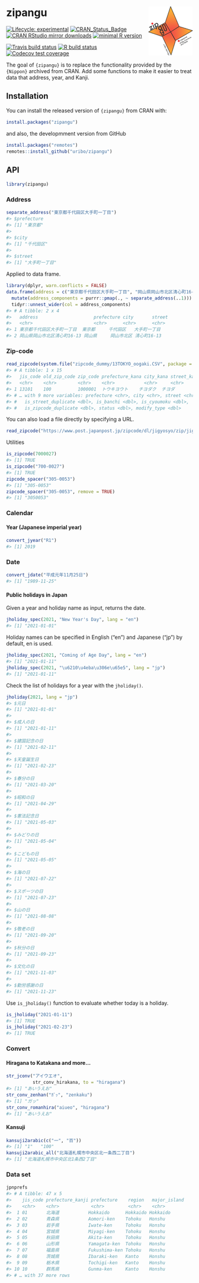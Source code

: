 
<!-- README.md is generated from README.Rmd. Please edit that file -->

# zipangu <img src="man/figures/logo.png" align="right" width="120px" />

<!-- badges: start -->

[![Lifecycle:
experimental](https://img.shields.io/badge/lifecycle-experimental-orange.svg)](https://lifecycle.r-lib.org/articles/stages.html)
[![CRAN\_Status\_Badge](http://www.r-pkg.org/badges/version/zipangu)](https://cran.r-project.org/package=zipangu)
[![CRAN RStudio mirror
downloads](http://cranlogs.r-pkg.org/badges/zipangu?color=FF5254)](https://cran.r-project.org/package=zipangu)
[![minimal R
version](https://img.shields.io/badge/R%3E%3D-3.2.0-blue.svg)](https://cran.r-project.org/)

[![Travis build
status](https://travis-ci.org/uribo/zipangu.svg?branch=master)](https://travis-ci.org/uribo/zipangu)
[![R build
status](https://github.com/uribo/zipangu/workflows/Pkgdown/badge.svg)](https://github.com/uribo/zipangu)
[![Codecov test
coverage](https://codecov.io/gh/uribo/zipangu/branch/master/graph/badge.svg)](https://codecov.io/gh/uribo/zipangu?branch=master)
<!-- badges: end -->

The goal of `{zipangu}` is to replace the functionality provided by the
`{Nippon}` archived from CRAN. Add some functions to make it easier to
treat data that address, year, and Kanji.

## Installation

You can install the released version of `{zipangu}` from CRAN with:

``` r
install.packages("zipangu")
```

and also, the developmment version from GitHub

``` r
install.packages("remotes")
remotes::install_github("uribo/zipangu")
```

## API

``` r
library(zipangu)
```

### Address

``` r
separate_address("東京都千代田区大手町一丁目")
#> $prefecture
#> [1] "東京都"
#> 
#> $city
#> [1] "千代田区"
#> 
#> $street
#> [1] "大手町一丁目"
```

Applied to data frame.

``` r
library(dplyr, warn.conflicts = FALSE)
data.frame(address = c("東京都千代田区大手町一丁目", "岡山県岡山市北区清心町16-13")) %>% 
  mutate(address_components = purrr::pmap(., ~ separate_address(..1))) %>% 
  tidyr::unnest_wider(col = address_components)
#> # A tibble: 2 x 4
#>   address                     prefecture city       street      
#>   <chr>                       <chr>      <chr>      <chr>       
#> 1 東京都千代田区大手町一丁目  東京都     千代田区   大手町一丁目
#> 2 岡山県岡山市北区清心町16-13 岡山県     岡山市北区 清心町16-13
```

### Zip-code

``` r
read_zipcode(system.file("zipcode_dummy/13TOKYO_oogaki.CSV", package = "zipangu"), "oogaki")
#> # A tibble: 1 x 15
#>   jis_code old_zip_code zip_code prefecture_kana city_kana street_kana
#>   <chr>    <chr>        <chr>    <chr>           <chr>     <chr>      
#> 1 13101    100          1000001  トウキヨウト    チヨダク  チヨダ     
#> # … with 9 more variables: prefecture <chr>, city <chr>, street <chr>,
#> #   is_street_duplicate <dbl>, is_banchi <dbl>, is_cyoumoku <dbl>,
#> #   is_zipcode_duplicate <dbl>, status <dbl>, modify_type <dbl>
```

You can also load a file directly by specifying a URL.

``` r
read_zipcode("https://www.post.japanpost.jp/zipcode/dl/jigyosyo/zip/jigyosyo.zip")
```

Utilities

``` r
is_zipcode(7000027)
#> [1] TRUE
is_zipcode("700-0027")
#> [1] TRUE
zipcode_spacer("305-0053")
#> [1] "305-0053"
zipcode_spacer("305-0053", remove = TRUE)
#> [1] "3050053"
```

### Calendar

#### Year (Japanese imperial year)

``` r
convert_jyear("R1")
#> [1] 2019
```

### Date

``` r
convert_jdate("平成元年11月25日")
#> [1] "1989-11-25"
```

#### Public holidays in Japan

Given a year and holiday name as input, returns the date.

``` r
jholiday_spec(2021, "New Year's Day", lang = "en")
#> [1] "2021-01-01"
```

Holiday names can be specified in English (“en”) and Japanese (“jp”) by
default, en is used.

``` r
jholiday_spec(2021, "Coming of Age Day", lang = "en")
#> [1] "2021-01-11"
jholiday_spec(2021, "\u6210\u4eba\u306e\u65e5", lang = "jp")
#> [1] "2021-01-11"
```

Check the list of holidays for a year with the `jholiday()`.

``` r
jholiday(2021, lang = "jp")
#> $元日
#> [1] "2021-01-01"
#> 
#> $成人の日
#> [1] "2021-01-11"
#> 
#> $建国記念の日
#> [1] "2021-02-11"
#> 
#> $天皇誕生日
#> [1] "2021-02-23"
#> 
#> $春分の日
#> [1] "2021-03-20"
#> 
#> $昭和の日
#> [1] "2021-04-29"
#> 
#> $憲法記念日
#> [1] "2021-05-03"
#> 
#> $みどりの日
#> [1] "2021-05-04"
#> 
#> $こどもの日
#> [1] "2021-05-05"
#> 
#> $海の日
#> [1] "2021-07-22"
#> 
#> $スポーツの日
#> [1] "2021-07-23"
#> 
#> $山の日
#> [1] "2021-08-08"
#> 
#> $敬老の日
#> [1] "2021-09-20"
#> 
#> $秋分の日
#> [1] "2021-09-23"
#> 
#> $文化の日
#> [1] "2021-11-03"
#> 
#> $勤労感謝の日
#> [1] "2021-11-23"
```

Use `is_jholiday()` function to evaluate whether today is a holiday.

``` r
is_jholiday("2021-01-11")
#> [1] TRUE
is_jholiday("2021-02-23")
#> [1] TRUE
```

### Convert

#### Hiragana to Katakana and more…

``` r
str_jconv("アイウエオ", 
          str_conv_hirakana, to = "hiragana")
#> [1] "あいうえお"
str_conv_zenhan("ｶﾞｯ", "zenkaku")
#> [1] "ガッ"
str_conv_romanhira("aiueo", "hiragana")
#> [1] "あいうえお"
```

#### Kansuji

``` r
kansuji2arabic(c("一", "百"))
#> [1] "1"   "100"
kansuji2arabic_all("北海道札幌市中央区北一条西二丁目")
#> [1] "北海道札幌市中央区北1条西2丁目"
```

### Data set

``` r
jpnprefs
#> # A tibble: 47 x 5
#>    jis_code prefecture_kanji prefecture    region   major_island
#>    <chr>    <chr>            <chr>         <chr>    <chr>       
#>  1 01       北海道           Hokkaido      Hokkaido Hokkaido    
#>  2 02       青森県           Aomori-ken    Tohoku   Honshu      
#>  3 03       岩手県           Iwate-ken     Tohoku   Honshu      
#>  4 04       宮城県           Miyagi-ken    Tohoku   Honshu      
#>  5 05       秋田県           Akita-ken     Tohoku   Honshu      
#>  6 06       山形県           Yamagata-ken  Tohoku   Honshu      
#>  7 07       福島県           Fukushima-ken Tohoku   Honshu      
#>  8 08       茨城県           Ibaraki-ken   Kanto    Honshu      
#>  9 09       栃木県           Tochigi-ken   Kanto    Honshu      
#> 10 10       群馬県           Gunma-ken     Kanto    Honshu      
#> # … with 37 more rows
```
